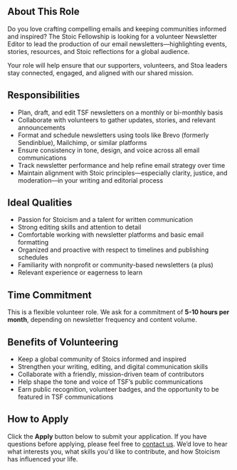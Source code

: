 ## About This Role

Do you love crafting compelling emails and keeping communities informed and inspired? The Stoic Fellowship is looking for a volunteer Newsletter Editor to lead the production of our email newsletters—highlighting events, stories, resources, and Stoic reflections for a global audience.

Your role will help ensure that our supporters, volunteers, and Stoa leaders stay connected, engaged, and aligned with our shared mission.

## Responsibilities

- Plan, draft, and edit TSF newsletters on a monthly or bi-monthly basis
- Collaborate with volunteers to gather updates, stories, and relevant announcements
- Format and schedule newsletters using tools like Brevo (formerly Sendinblue), Mailchimp, or similar platforms
- Ensure consistency in tone, design, and voice across all email communications
- Track newsletter performance and help refine email strategy over time
- Maintain alignment with Stoic principles—especially clarity, justice, and moderation—in your writing and editorial process

## Ideal Qualities

- Passion for Stoicism and a talent for written communication
- Strong editing skills and attention to detail
- Comfortable working with newsletter platforms and basic email formatting
- Organized and proactive with respect to timelines and publishing schedules
- Familiarity with nonprofit or community-based newsletters (a plus)
- Relevant experience or eagerness to learn

## Time Commitment

This is a flexible volunteer role. We ask for a commitment of **5-10 hours per month**, depending on newsletter frequency and content volume.

## Benefits of Volunteering

- Keep a global community of Stoics informed and inspired
- Strengthen your writing, editing, and digital communication skills
- Collaborate with a friendly, mission-driven team of contributors
- Help shape the tone and voice of TSF’s public communications
- Earn public recognition, volunteer badges, and the opportunity to be featured in TSF communications

## How to Apply

Click the **Apply** button below to submit your application. If you have questions before applying, please feel free to [contact us](https://stoicfellowship.com/contact). We’d love to hear what interests you, what skills you'd like to contribute, and how Stoicism has influenced your life.
